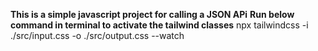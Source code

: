 **This is a simple javascript project for calling a JSON APi**
**Run below command in terminal to activate the tailwind classes**
npx tailwindcss -i ./src/input.css -o ./src/output.css --watch
